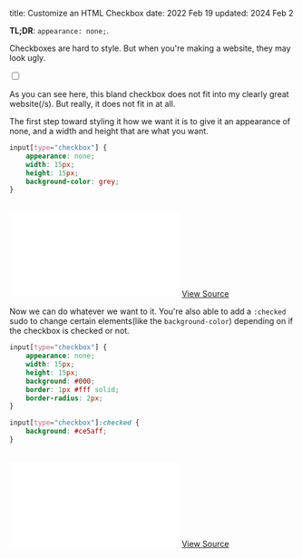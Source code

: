 title: Customize an HTML Checkbox
date: 2022 Feb 19
updated: 2024 Feb 2

**TL;DR**: `appearance: none;`.

Checkboxes are hard to style. But when you're making a website, they may look ugly.

<input type="checkbox" style="all: revert;" />

As you can see here, this bland checkbox does not fit into my clearly great website(/s). But really, it does not fit in at all.

The first step toward styling it how we want it is to give it an appearance of none, and a width and height that are what you want.

```css
input[type="checkbox"] {
    appearance: none;
    width: 15px;
    height: 15px;
    background-color: grey;
}
```
<br />

<iframe src="/blog-files/checkbox-custom-styles-ex1.html" style="background: #000; border: none"></iframe>
<a href="/blog-files/checkbox-custom-styles-ex1.txt">View Source</a>

Now we can do whatever we want to it. You're also able to add a `:checked` sudo to change certain elements(like the `background-color`) depending on if the checkbox is checked or not.

```css
input[type="checkbox"] {
    appearance: none;
    width: 15px;
    height: 15px;
    background: #000;
    border: 1px #fff solid;
    border-radius: 2px;
}

input[type="checkbox"]:checked {
    background: #ce5aff;
}
```
<br />

<iframe src="/blog-files/checkbox-custom-styles-ex2.html" style="background: #000; border: none"></iframe>
<a href="/blog-files/checkbox-custom-styles-ex2.html">View Source</a>
